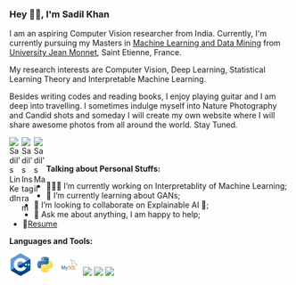 ### Hey 👋🏽, I'm Sadil Khan


I am an aspiring Computer Vision researcher from India. 
Currently, I'm currently pursuing my Masters in [Machine Learning and Data Mining](https://mldm.univ-st-etienne.fr/) from [University Jean Monnet](https://www.univ-st-etienne.fr/fr/index.html), Saint Etienne, France. 

My research interests are Computer Vision, Deep Learning, Statistical Learning Theory and Interpretable Machine Learning. 


Besides writing codes and reading books, I enjoy playing guitar and I am deep into travelling. I sometimes indulge myself into Nature Photography and Candid shots and someday I will create my own website where I will share awesome photos from all around the world. Stay Tuned.

<a href="https://www.linkedin.com/in/md-sadil-khan-a96568170/">
  <img align="left" alt="Sadil's LinKedIn" width="22px" src="https://cdn.jsdelivr.net/npm/simple-icons@v3/icons/linkedin.svg" />
</a>
<a href="https://www.instagram.com/md.sadil_khan/?hl=en">
  <img align="left" alt="Sadil's Instagram" width="22px" src="https://cdn.jsdelivr.net/npm/simple-icons@v3/icons/instagram.svg" />
</a>

<a href="mailto:edwardstephendrood@gmail.com?subject=Mail&body=Please Mail Me!">
  <img align="left" alt="Sadil's Mail" width="22px" src= "https://upload.wikimedia.org/wikipedia/commons/thumb/4/45/New_Logo_Gmail.svg/634px-New_Logo_Gmail.svg.png"/>
</a>
  
<br />
<br />


**Talking about Personal Stuffs:**

- 👨🏽‍💻 I’m currently working on Interpretablity of Machine Learning;
- 🌱 I’m currently learning about GANs; 
- 👯 I’m looking to collaborate on Explainable AI 🤝;
- 💬 Ask me about anything, I am happy to help;
- 📝[Resume](https://drive.google.com/file/d/1qXIjOfwgeYSLk2RG14ACJZj-j3zKwZip/view?usp=sharing)

**Languages and Tools:**  

<code><img height="40" src="https://raw.githubusercontent.com/github/explore/80688e429a7d4ef2fca1e82350fe8e3517d3494d/topics/cpp/cpp.png"></code>
<code><img height="40" src="https://raw.githubusercontent.com/github/explore/80688e429a7d4ef2fca1e82350fe8e3517d3494d/topics/python/python.png"></code>
<code><img height="40" src="https://raw.githubusercontent.com/github/explore/80688e429a7d4ef2fca1e82350fe8e3517d3494d/topics/mysql/mysql.png"></code>
<code><img height="40" src="http://www.pngall.com/wp-content/uploads/2017/05/Copyright-Symbol-R-Free-Download-PNG.png"></code>
<code><img height="40" src="https://julialang.org/assets/infra/logo.svg"></code>
<code><img height="40" src="https://upload.wikimedia.org/wikipedia/en/c/cd/Anaconda_Logo.png"></code>

